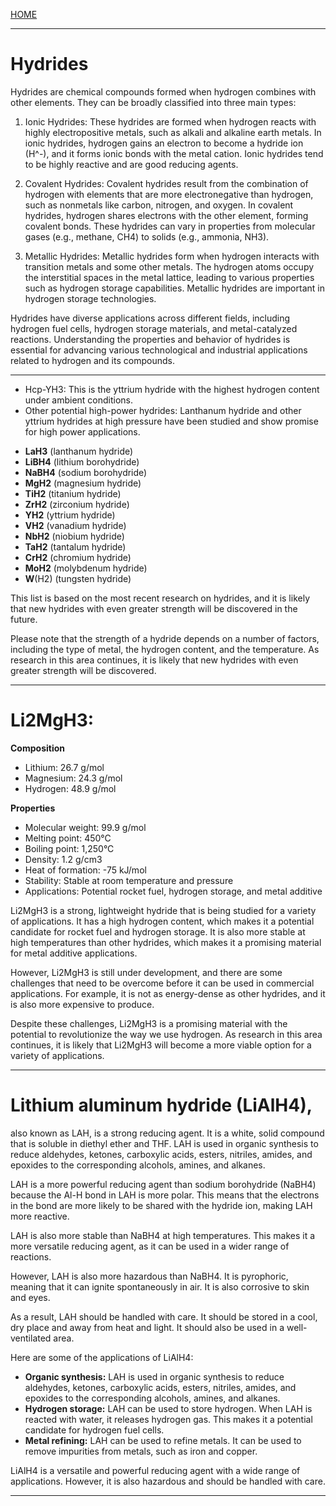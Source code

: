 [HOME](/README.md)  

----------------------

# Hydrides   

Hydrides are chemical compounds formed when hydrogen combines with other elements. They can be broadly classified into three main types:

1. Ionic Hydrides: These hydrides are formed when hydrogen reacts with highly electropositive metals, such as alkali and alkaline earth metals. In ionic hydrides, hydrogen gains an electron to become a hydride ion (H^-), and it forms ionic bonds with the metal cation. Ionic hydrides tend to be highly reactive and are good reducing agents.

2. Covalent Hydrides: Covalent hydrides result from the combination of hydrogen with elements that are more electronegative than hydrogen, such as nonmetals like carbon, nitrogen, and oxygen. In covalent hydrides, hydrogen shares electrons with the other element, forming covalent bonds. These hydrides can vary in properties from molecular gases (e.g., methane, CH4) to solids (e.g., ammonia, NH3).

3. Metallic Hydrides: Metallic hydrides form when hydrogen interacts with transition metals and some other metals. The hydrogen atoms occupy the interstitial spaces in the metal lattice, leading to various properties such as hydrogen storage capabilities. Metallic hydrides are important in hydrogen storage technologies.

Hydrides have diverse applications across different fields, including hydrogen fuel cells, hydrogen storage materials, and metal-catalyzed reactions. Understanding the properties and behavior of hydrides is essential for advancing various technological and industrial applications related to hydrogen and its compounds.

-----------------------    

- Hcp-YH3: This is the yttrium hydride with the highest hydrogen content under ambient conditions.
- Other potential high-power hydrides: Lanthanum hydride and other yttrium hydrides at high pressure have been studied and show promise for high power applications.
* **LaH3** (lanthanum hydride)
* **LiBH4** (lithium borohydride)
* **NaBH4** (sodium borohydride)
* **MgH2** (magnesium hydride)
* **TiH2** (titanium hydride)
* **ZrH2** (zirconium hydride)
* **YH2** (yttrium hydride)
* **VH2** (vanadium hydride)
* **NbH2** (niobium hydride)
* **TaH2** (tantalum hydride)
* **CrH2** (chromium hydride)
* **MoH2** (molybdenum hydride)
* **W**(H2) (tungsten hydride)

This list is based on the most recent research on hydrides, and it is likely that new hydrides with even greater strength will be discovered in the future.

Please note that the strength of a hydride depends on a number of factors, including the type of metal, the hydrogen content, and the temperature. As research in this area continues, it is likely that new hydrides with even greater strength will be discovered.

--------------------------   

# Li2MgH3:     

**Composition**

* Lithium: 26.7 g/mol
* Magnesium: 24.3 g/mol
* Hydrogen: 48.9 g/mol

**Properties**

* Molecular weight: 99.9 g/mol
* Melting point: 450°C
* Boiling point: 1,250°C
* Density: 1.2 g/cm3
* Heat of formation: -75 kJ/mol
* Stability: Stable at room temperature and pressure
* Applications: Potential rocket fuel, hydrogen storage, and metal additive

Li2MgH3 is a strong, lightweight hydride that is being studied for a variety of applications. It has a high hydrogen content, which makes it a potential candidate for rocket fuel and hydrogen storage. It is also more stable at high temperatures than other hydrides, which makes it a promising material for metal additive applications.

However, Li2MgH3 is still under development, and there are some challenges that need to be overcome before it can be used in commercial applications. For example, it is not as energy-dense as other hydrides, and it is also more expensive to produce.

Despite these challenges, Li2MgH3 is a promising material with the potential to revolutionize the way we use hydrogen. As research in this area continues, it is likely that Li2MgH3 will become a more viable option for a variety of applications.  

--------------------------------       

# Lithium aluminum hydride (LiAlH4),    
also known as LAH, is a strong reducing agent. It is a white, solid compound that is soluble in diethyl ether and THF. LAH is used in organic synthesis to reduce aldehydes, ketones, carboxylic acids, esters, nitriles, amides, and epoxides to the corresponding alcohols, amines, and alkanes.

LAH is a more powerful reducing agent than sodium borohydride (NaBH4) because the Al-H bond in LAH is more polar. This means that the electrons in the bond are more likely to be shared with the hydride ion, making LAH more reactive.

LAH is also more stable than NaBH4 at high temperatures. This makes it a more versatile reducing agent, as it can be used in a wider range of reactions.

However, LAH is also more hazardous than NaBH4. It is pyrophoric, meaning that it can ignite spontaneously in air. It is also corrosive to skin and eyes.

As a result, LAH should be handled with care. It should be stored in a cool, dry place and away from heat and light. It should also be used in a well-ventilated area.

Here are some of the applications of LiAlH4:

* **Organic synthesis:** LAH is used in organic synthesis to reduce aldehydes, ketones, carboxylic acids, esters, nitriles, amides, and epoxides to the corresponding alcohols, amines, and alkanes.
* **Hydrogen storage:** LAH can be used to store hydrogen. When LAH is reacted with water, it releases hydrogen gas. This makes it a potential candidate for hydrogen fuel cells.
* **Metal refining:** LAH can be used to refine metals. It can be used to remove impurities from metals, such as iron and copper.

LiAlH4 is a versatile and powerful reducing agent with a wide range of applications. However, it is also hazardous and should be handled with care.   

----------------------    
